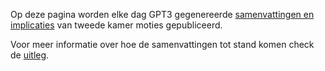 Op deze pagina worden elke dag GPT3 gegenereerde [samenvattingen en implicaties](moties.html) van tweede kamer moties gepubliceerd. 

Voor meer informatie over hoe de samenvattingen tot stand komen check de [uitleg](uitleg.html).

